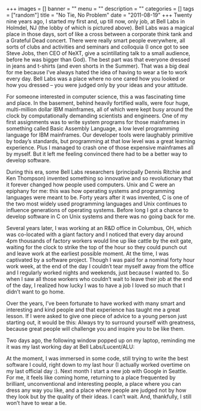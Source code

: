 +++
images = []
banner = ""
menu = ""
description = ""
categories = []
tags = ["random"]
title = "No Tie, No Problem"
date = "2011-08-19"
+++
Twenty nine years ago, I started my first and, up till now, only job, at Bell Labs in Holmdel, NJ (the lobby of which is pictured above). Bell Labs was a magical place in those days, sort of like a cross between a corporate think tank and a Grateful Dead concert. There were really smart people everywhere, all sorts of clubs and activities and seminars and colloquia (I once got to see Steve Jobs, then CEO of NeXT, give a scintillating talk to a small audience, before he was bigger than God). The best part was that everyone dressed in jeans and t-shirts (and even shorts in the Summer). That was a big deal for me because I’ve always hated the idea of having to wear a tie to work every day. Bell Labs was a place where no one cared how you looked or how you dressed – you were judged only by your ideas and your attitude.

For someone interested in computer science, this a was fascinating time and place. In the basement, behind heavily fortified walls, were four huge, multi-million dollar IBM mainframes, all of which were kept busy around the clock by computationally demanding scientists and engineers. One of my first assignments was to write system programs for those mainframes in something called Basic Assembly Language, a low level programming language for IBM mainframes. Our developer tools were laughably primitive by today’s standards, but programming at that low level was a great learning experience. Plus I managed to crash one of those expensive mainframes all by myself. But it left me feeling convinced there had to be a better way to develop software.

During this era, some Bell Labs researchers (principally Dennis Ritchie and Ken Thompson) invented something so innovative and so revolutionary that it forever changed how people used computers. Unix and C were an epiphany for me: this was how operating systems and programming languages were meant to be. Forty years after it was invented, C is one of the two most widely used programming languages and Unix continues to influence generations of operating systems. Before long I got a chance to develop software in C on Unix systems and there was no going back for me.

Several years later, I was working at an R&D office in Columbus, OH, which was co-located with a giant factory and I noticed that every day around 4pm thousands of factory workers would line up like cattle by the exit gate, waiting for the clock to strike the top of the hour so they could punch out and leave work at the earliest possible moment. At the time, I was captivated by a software project. Though I was paid for a nominal forty hour work week, at the end of the day I couldn’t tear myself away from the office and I regularly worked nights and weekends, just because I wanted to. So when I saw all those workers who couldn’t wait to leave their job at the end of the day, I realized how lucky I was to have a job I loved so much that I didn’t want to go home.

Over the years, I’ve been fortunate to have worked with many smart and interesting and kind people and that experience has taught me a great lesson. If I were asked to give one piece of advice to a young person just starting out, it would be this: Always try to surround yourself with greatness, because great people will challenge you and inspire you to be like them.

Two days ago, the following window popped up on my laptop, reminding me it was my last working day at Bell Labs/Lucent/ALU:


At the moment, I was immersed in some code, still trying to write the best software I could, right down to my last hour (I actually worked overtime on my last official day :). Next month I start a new job with Google in Seattle. For me, it feels like coming home, returning to a place frequented by brilliant, unconventional and interesting people, a place where you can dress any way you like, and a place where people are judged not by how they look but by the quality of their ideas. I can’t wait. And, thankfully, I still won’t have to wear a tie.
